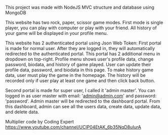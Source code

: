 This project was made with NodeJS MVC structure and database using MongoDB

This website has two rock, paper, scissor game modes. First mode is single player, you can play with computer or play with your friend. All history of your game will be displayed in your profile menu.

This website has 2 authenticated portal using Json Web Token:
First portal is made for normal user. After they are logged in, they will automatically redirected to the authenticated portal. This portal has 2 additional menu in dropdown on top-right. Profile menu shows user's profile data, change password, biodata, and history of game played. User can update their profile data, password, and biodata in this page. To make history game data, user must play the game in the homepage. The history will be recorded only if user play at least one game and then click back button.

Second portal is made for super user, I called it 'admin master'. You can logged in as user master with email: 'admin@admin.com' and password: 'password'. Admin master will be redirected to the dashboard portal. From this dashboard, admin can see all the users data, create data, update data, and delete data.

Multiplier code by Coding Expert https://www.youtube.com/channel/UClP04EtAK_6b35NqD8uIurA
